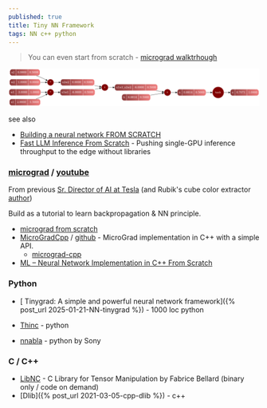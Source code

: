 ```yaml
---
published: true
title: Tiny NN Framework
tags: NN c++ python
---
```

> You can even start from scratch - [micrograd walktrhough](https://www.youtube.com/watch?v=VMj-3S1tku0) 

![caption](https://github.com/BedirT/Microcpp/raw/master/micrograd/graph_single_neuron.png)

see also
- [Building a neural network FROM SCRATCH](https://www.youtube.com/watch?v=w8yWXqWQYmU)
- [Fast LLM Inference From Scratch](https://andrewkchan.dev/posts/yalm.html) - Pushing single-GPU inference throughput to the edge without libraries

### [micrograd](https://github.com/karpathy/micrograd) / [**youtube**](https://www.youtube.com/watch?v=VMj-3S1tku0) 
From previous [Sr. Director of AI at Tesla](https://karpathy.ai/) (and Rubik's cube color extractor [author](https://www.youtube.com/watch?v=VaW1dmqRE0o))

Build as a tutorial to learn backpropagation & NN principle.
- [micrograd from scratch](https://github.com/Anri-Lombard/micrograd)
- [MicroGradCpp](https://bedirtapkan.com/projects/microgradcpp/) / [github](https://github.com/BedirT/microcpp) - MicroGrad implementation in C++ with a simple API.
	- [micrograd-cpp](https://github.com/kpetrakis/micrograd-cpp)
- [ML – Neural Network Implementation in C++ From Scratch](https://www.geeksforgeeks.org/ml-neural-network-implementation-in-c-from-scratch/)
    

### Python
- [	Tinygrad: A simple and powerful neural network framework]({% post_url 2025-01-21-NN-tinygrad %}) - 1000 loc python
	
    
- [Thinc](https://github.com/explosion/thinc) - python
- [ nnabla](https://github.com/sony/nnabla) - python by Sony


### C / C++
- [LibNC](https://bellard.org/libnc/) - C Library for Tensor Manipulation by Fabrice Bellard (binary only / code on demand)
- [Dlib]({% post_url 2021-03-05-cpp-dlib %}) - c++
